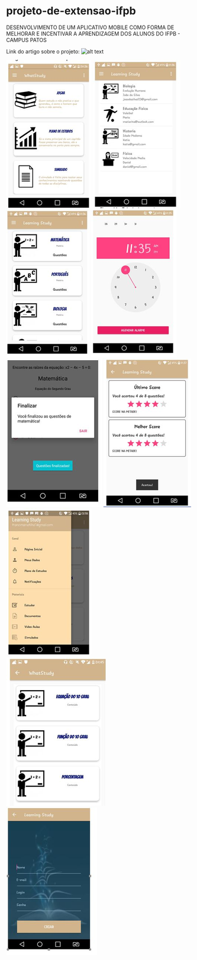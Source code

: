 # projeto-de-extensao-ifpb
DESENVOLVIMENTO DE UM APLICATIVO MOBILE COMO FORMA DE MELHORAR E INCENTIVAR A APRENDIZAGEM DOS ALUNOS DO IFPB - CAMPUS PATOS

Link do artigo sobre o projeto: ![alt text](https://drive.google.com/file/d/1hVeUf4TBBYu1_i1d0rd8FL6FN1bZ9hD8/view?usp=share_link)

![alt text](https://github.com/FrancimarioAraujo/projeto-de-extensao-ifpb/blob/main/1.jpg)
![alt text](https://github.com/FrancimarioAraujo/projeto-de-extensao-ifpb/blob/main/2.jpg)
![alt text](https://github.com/FrancimarioAraujo/projeto-de-extensao-ifpb/blob/main/3.jpg)
![alt text](https://github.com/FrancimarioAraujo/projeto-de-extensao-ifpb/blob/main/4.jpg)
![alt text](https://github.com/FrancimarioAraujo/projeto-de-extensao-ifpb/blob/main/5.jpg)
![alt text](https://github.com/FrancimarioAraujo/projeto-de-extensao-ifpb/blob/main/6.jpg)
![alt text](https://github.com/FrancimarioAraujo/projeto-de-extensao-ifpb/blob/main/7.jpg)
![alt text](https://github.com/FrancimarioAraujo/projeto-de-extensao-ifpb/blob/main/8.jpg)
![alt text](https://github.com/FrancimarioAraujo/projeto-de-extensao-ifpb/blob/main/9.jpg)

